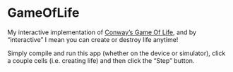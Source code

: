 GameOfLife
==========

My interactive implementation of [Conway’s Game Of Life](http://en.wikipedia.org/wiki/Conway%27s_Game_of_Life), and by “interactive” I mean you can create or destroy life anytime!

Simply compile and run this app (whether on the device or simulator), click a couple cells (i.e. creating life) and then click the “Step” button.  
